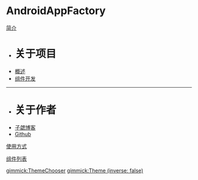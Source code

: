 # AndroidAppFactory

[简介]()

 * # 关于项目
 * [概述](#!https://raw.githubusercontent.com/bihe0832/AndroidAppFactory/master/README.md)
 * [组件开发](doc/dev.md)
 - - - -
 * # 关于作者
 * [子勰博客](https://blog.bihe0832.com/)
 * [Github](https://github.com/bihe0832)

[使用方式](start.md)

[组件列表](doc/liblist.md)

<!-- [组件集](doc/liblist.md)

[UI相关组件]()

[非UI相关组件]()

 * # 需要权限
 * [LibQrcode]()
 - - - -
 * # 无需权限
 * [LibConfig]()

 -->

[gimmick:ThemeChooser](切换主题)
[gimmick:Theme (inverse: false)](flatly)
<script type="text/javascript" src="https://tajs.qq.com/stats?sId=37805902" charset="UTF-8"></script>
